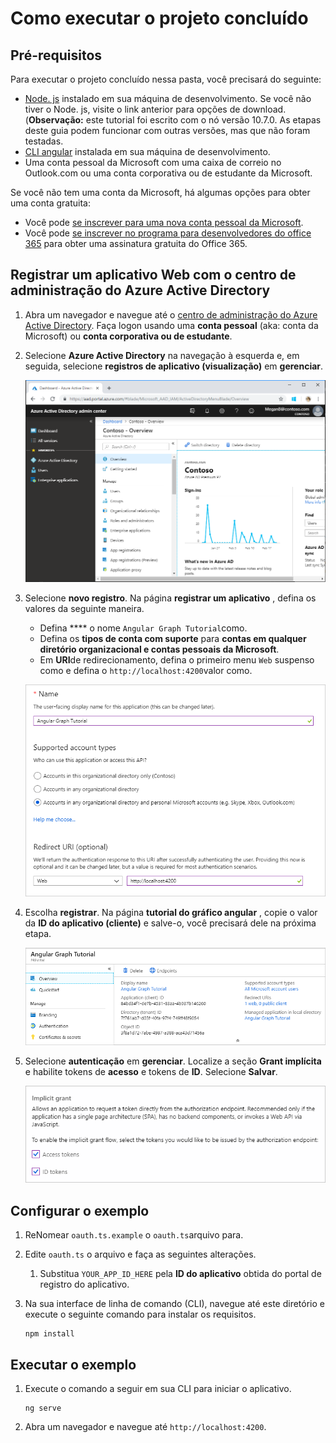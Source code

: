# <a name="how-to-run-the-completed-project"></a>Como executar o projeto concluído

## <a name="prerequisites"></a>Pré-requisitos

Para executar o projeto concluído nessa pasta, você precisará do seguinte:

- [Node. js](https://nodejs.org) instalado em sua máquina de desenvolvimento. Se você não tiver o Node. js, visite o link anterior para opções de download. (**Observação:** este tutorial foi escrito com o nó versão 10.7.0. As etapas deste guia podem funcionar com outras versões, mas que não foram testadas.
- [CLI angular](https://cli.angular.io/) instalada em sua máquina de desenvolvimento.
- Uma conta pessoal da Microsoft com uma caixa de correio no Outlook.com ou uma conta corporativa ou de estudante da Microsoft.

Se você não tem uma conta da Microsoft, há algumas opções para obter uma conta gratuita:

- Você pode [se inscrever para uma nova conta pessoal da Microsoft](https://signup.live.com/signup?wa=wsignin1.0&rpsnv=12&ct=1454618383&rver=6.4.6456.0&wp=MBI_SSL_SHARED&wreply=https://mail.live.com/default.aspx&id=64855&cbcxt=mai&bk=1454618383&uiflavor=web&uaid=b213a65b4fdc484382b6622b3ecaa547&mkt=E-US&lc=1033&lic=1).
- Você pode [se inscrever no programa para desenvolvedores do office 365](https://developer.microsoft.com/office/dev-program) para obter uma assinatura gratuita do Office 365.

## <a name="register-a-web-application-with-the-azure-active-directory-admin-center"></a>Registrar um aplicativo Web com o centro de administração do Azure Active Directory

1. Abra um navegador e navegue até o [centro de administração do Azure Active Directory](https://aad.portal.azure.com). Faça logon usando uma **conta pessoal** (aka: conta da Microsoft) ou **conta corporativa ou de estudante**.

1. Selecione **Azure Active Directory** na navegação à esquerda e, em seguida, selecione **registros de aplicativo (visualização)** em **gerenciar**.

    ![Uma captura de tela dos registros de aplicativo ](/tutorial/images/aad-portal-app-registrations.png)

1. Selecione **novo registro**. Na página **registrar um aplicativo** , defina os valores da seguinte maneira.

    - Defina **** o nome `Angular Graph Tutorial`como.
    - Defina os **tipos de conta com suporte** para **contas em qualquer diretório organizacional e contas pessoais da Microsoft**.
    - Em **URI**de redirecionamento, defina o primeiro menu `Web` suspenso como e defina o `http://localhost:4200`valor como.

    ![Uma captura de tela da página registrar um aplicativo](/tutorial/images/aad-register-an-app.png)

1. Escolha **registrar**. Na página **tutorial do gráfico angular** , copie o valor da **ID do aplicativo (cliente)** e salve-o, você precisará dele na próxima etapa.

    ![Uma captura de tela da ID do aplicativo do novo registro de aplicativo](/tutorial/images/aad-application-id.png)

1. Selecione **autenticação** em **gerenciar**. Localize a seção **Grant implícita** e habilite tokens de **acesso** e tokens de **ID**. Selecione **Salvar**.

    ![Uma captura de tela da seção Grant implícita](/tutorial/images/aad-implicit-grant.png)

## <a name="configure-the-sample"></a>Configurar o exemplo

1. ReNomear `oauth.ts.example` o `oauth.ts`arquivo para.
1. Edite `oauth.ts` o arquivo e faça as seguintes alterações.
    1. Substitua `YOUR_APP_ID_HERE` pela **ID do aplicativo** obtida do portal de registro do aplicativo.
1. Na sua interface de linha de comando (CLI), navegue até este diretório e execute o seguinte comando para instalar os requisitos.

    ```Shell
    npm install
    ```

## <a name="run-the-sample"></a>Executar o exemplo

1. Execute o comando a seguir em sua CLI para iniciar o aplicativo.

    ```Shell
    ng serve
    ```

1. Abra um navegador e navegue até `http://localhost:4200`.